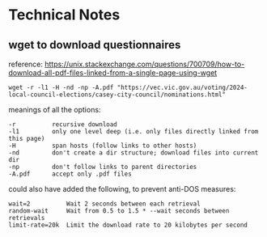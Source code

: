 # Technical Notes

## wget to download questionnaires

reference: https://unix.stackexchange.com/questions/700709/how-to-download-all-pdf-files-linked-from-a-single-page-using-wget

```
wget -r -l1 -H -nd -np -A.pdf "https://vec.vic.gov.au/voting/2024-local-council-elections/casey-city-council/nominations.html"
```

meanings of all the options:

```
-r          recursive download
-l1         only one level deep (i.e. only files directly linked from this page)
-H          span hosts (follow links to other hosts)
-nd         don't create a dir structure; download files into current dir
-np         don't follow links to parent directories
-A.pdf      accept only .pdf files
```

could also have added the following, to prevent anti-DOS measures:

```
wait=2          Wait 2 seconds between each retrieval
random-wait     Wait from 0.5 to 1.5 * --wait seconds between retrievals
limit-rate=20k  Limit the download rate to 20 kilobytes per second
```

